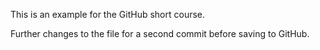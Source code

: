 This is an example for the GitHub short course. 

Further changes to the file for a second commit before saving to GitHub.     
